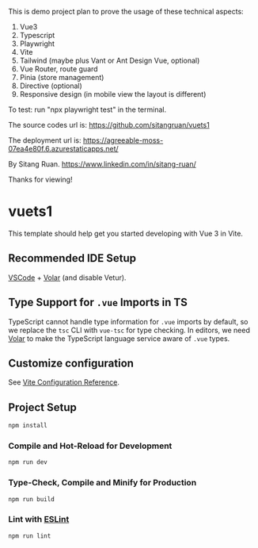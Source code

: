 This is demo project plan to prove the usage of these technical aspects:

 1. Vue3
 2. Typescript
 3. Playwright
 4. Vite
 5. Tailwind (maybe plus Vant or Ant Design Vue, optional)
 6. Vue Router, route guard
 7. Pinia (store management)
 8. Directive (optional)
 9. Responsive design (in mobile view the layout is different)


To test:
run "npx playwright test" in the terminal.


The source codes url is:
https://github.com/sitangruan/vuets1

The deployment url is:
https://agreeable-moss-07ea4e80f.6.azurestaticapps.net/

By Sitang Ruan.
https://www.linkedin.com/in/sitang-ruan/


Thanks for viewing!


# vuets1

This template should help get you started developing with Vue 3 in Vite.

## Recommended IDE Setup

[VSCode](https://code.visualstudio.com/) + [Volar](https://marketplace.visualstudio.com/items?itemName=Vue.volar) (and disable Vetur).

## Type Support for `.vue` Imports in TS

TypeScript cannot handle type information for `.vue` imports by default, so we replace the `tsc` CLI with `vue-tsc` for type checking. In editors, we need [Volar](https://marketplace.visualstudio.com/items?itemName=Vue.volar) to make the TypeScript language service aware of `.vue` types.

## Customize configuration

See [Vite Configuration Reference](https://vite.dev/config/).

## Project Setup

```sh
npm install
```

### Compile and Hot-Reload for Development

```sh
npm run dev
```

### Type-Check, Compile and Minify for Production

```sh
npm run build
```

### Lint with [ESLint](https://eslint.org/)

```sh
npm run lint
```
